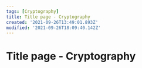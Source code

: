 ```yaml
---
tags: [Cryptography]
title: Title page - Cryptography
created: '2021-09-26T13:49:01.893Z'
modified: '2021-09-26T18:09:40.142Z'
---
```


# Title page - Cryptography


